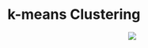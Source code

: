 # k-means Clustering
<p align="center">
<img src = "https://user-images.githubusercontent.com/110230895/226945409-3e4e0e14-4d06-4155-b708-c805f53e6448.png"\>
</p>
